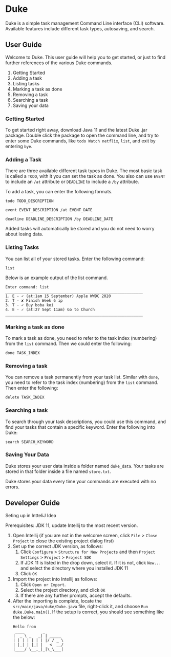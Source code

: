 # Duke 
Duke is a simple task management Command Line interface (CLI) software. Available features include different task types, autosaving, and search.

## User Guide
Welcome to Duke. This user guide will help you to get started, or just to find further references of the various Duke commands.

1. Getting Started
2. Adding a task
3. Listing tasks
4. Marking a task as done
5. Removing a task
6. Searching a task
7. Saving your data

### Getting Started
To get started right away, download Java 11 and the latest Duke .jar package.
Double click the package to open the command line, and try to enter some Duke commands, 
like `todo Watch netflix`, `list`, and exit by entering `bye`.

### Adding a Task
There are three available different task types in Duke. 
The most basic task is called a `TODO`, with it you can set the task as done.
You also can use `EVENT` to include an `/at` attribute or `DEADLINE` to include a `/by` attribute. 

To add a task, you can enter the following formats.

```todo TODO_DESCRIPTION```

```event EVENT_DESCRIPTION /at EVENT_DATE```

```deadline DEADLINE_DESCRIPTION /by DEADLINE_DATE```
 
Added tasks will automatically be stored and you do not need to worry about losing data.
 
### Listing Tasks
You can list all of your stored tasks. Enter the following command:

```list```

Below is an example output of the list command.

```
Enter command: list
____________________________________________________________
1. E - ✓ (at:1am 15 September) Apple WWDC 2020
2. T - ✘ Finish Week 6 ip
3. T - ✓ Buy boba koi
4. E - ✓ (at:27 Sept 11am) Go to Church
____________________________________________________________
```

### Marking a task as done
To mark a task as done, you need to refer to the task index (numbering) from the `list` command.
Then we could enter the following:

```done TASK_INDEX```


### Removing a task
You can remove a task permanently from your task list.
Similar with `done`, you need to refer to the task index (numbering) from the `list` command.
Then enter the following:

```delete TASK_INDEX```

### Searching a task
To search through your task descriptions, you could use this command, and find your tasks
that contain a specific keyword.
Enter the following into Duke:

```search SEARCH_KEYWORD```

### Saving Your Data
Duke stores your user data inside a folder named `duke_data`. 
Your tasks are stored in that folder inside a file named `store.txt`.

Duke stores your data every time your commands are executed with no errors.

## Developer Guide
Seting up in IntteliJ Idea

Prerequisites: JDK 11, update Intellij to the most recent version.

1. Open Intellij (if you are not in the welcome screen, click `File` > `Close Project` to close the existing project dialog first)
1. Set up the correct JDK version, as follows:
   1. Click `Configure` > `Structure for New Projects` and then `Project Settings` > `Project` > `Project SDK`
   1. If JDK 11 is listed in the drop down, select it. If it is not, click `New...` and select the directory where you installed JDK 11
   1. Click `OK`
1. Import the project into Intellij as follows:
   1. Click `Open or Import`.
   1. Select the project directory, and click `OK`
   1. If there are any further prompts, accept the defaults.
1. After the importing is complete, locate the `src/main/java/duke/Duke.java` file, right-click it, and choose `Run duke.Duke.main()`. If the setup is correct, you should see something like the below:
   ```
   Hello from
    ____        _        
   |  _ \ _   _| | _____ 
   | | | | | | | |/ / _ \
   | |_| | |_| |   <  __/
   |____/ \__,_|_|\_\___|
   ```
